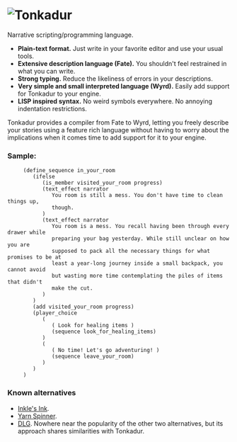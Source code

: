 # ![Tonkadur](https://tonkadur.of.tacticians.online/images/tonkadur_logo_black_as_path.svg)
Narrative scripting/programming language.

 * **Plain-text format.** Just write in your favorite editor and use your usual tools.
 * **Extensive description language (Fate).** You shouldn't feel restrained in what you can write.
 * **Strong typing.** Reduce the likeliness of errors in your descriptions.
 * **Very simple and small interpreted language (Wyrd).** Easily add support for Tonkadur to your engine.
 * **LISP inspired syntax.** No weird symbols everywhere. No annoying indentation restrictions.

Tonkadur provides a compiler from Fate to Wyrd, letting you freely describe
your stories using a feature rich language without having to worry about the
implications when it comes time to add support for it to your engine.

### Sample:
         (define_sequence in_your_room
            (ifelse
               (is_member visited_your_room progress)
               (text_effect narrator
                  You room is still a mess. You don't have time to clean things up,
                  though.
               )
               (text_effect narrator
                  You room is a mess. You recall having been through every drawer while
                  preparing your bag yesterday. While still unclear on how you are
                  supposed to pack all the necessary things for what promises to be at
                  least a year-long journey inside a small backpack, you cannot avoid
                  but wasting more time contemplating the piles of items that didn't
                  make the cut.
               )
            )
            (add visited_your_room progress)
            (player_choice
               (
                  ( Look for healing items )
                  (sequence look_for_healing_items)
               )
               (
                  ( No time! Let's go adventuring! )
                  (sequence leave_your_room)
               )
            )
         )

### Known alternatives
* [Inkle's Ink](https://www.inklestudios.com/ink/).
* [Yarn Spinner](https://yarnspinner.dev/).
* [DLG](https://github.com/iLambda/language-dlg). Nowhere near the popularity of
the other two alternatives, but its approach shares similarities with Tonkadur.
